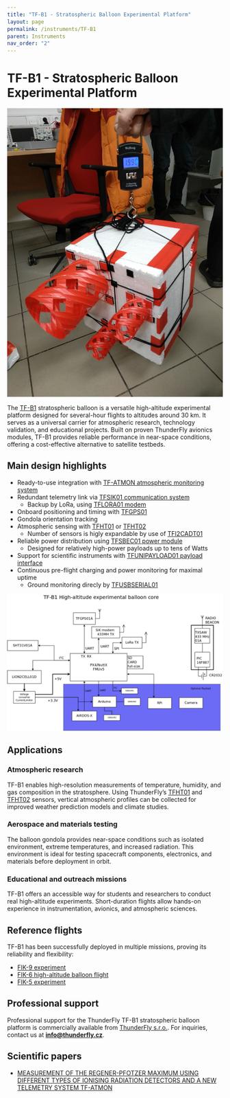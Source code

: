 ```yaml
---
title: "TF-B1 - Stratospheric Balloon Experimental Platform"
layout: page
permalink: /instruments/TF-B1
parent: Instruments
nav_order: "2"
---
```


# TF-B1 - Stratospheric Balloon Experimental Platform

![Example of experimental gondola](https://raw.githubusercontent.com/ODZ-UJF-AV-CR/FIK-6/refs/heads/FIK-6/doc/img/FIK-6_gondola_weight.jpg)

The [TF-B1](https://github.com/ThunderFly-aerospace/TF-B1) stratospheric balloon is a versatile high-altitude experimental platform designed for several-hour flights to altitudes around 30 km. It serves as a universal carrier for atmospheric research, technology validation, and educational projects. Built on proven ThunderFly avionics modules, TF-B1 provides reliable performance in near-space conditions, offering a cost-effective alternative to satellite testbeds.

## Main design highlights

* Ready-to-use integration with [TF-ATMON atmospheric monitoring system](/instruments/TF-ATMON)
* Redundant telemetry link via [TFSIK01 communication system](/avionics/TFSIK01)
  * Backup by LoRa, using [TFLORA01 modem](/avionics/TFLORA01)
* Onboard positioning and timing with [TFGPS01](/avionics/TFGPS01)
* Gondola orientation tracking
* Atmospheric sensing with [TFHT01](/avionics/TFHT01) or [TFHT02](/avionics/TFHT02)
  * Number of sensors is higly expandable by use of [TFI2CADT01](/avionics/TFI2CADT01)
* Reliable power distribution using [TFSBEC01 power module](/avionics/TFSBEC01)
  * Designed for relatively high-power payloads up to tens of Watts
* Support for scientific instruments with [TFUNIPAYLOAD01 payload interface](/avionics/TFUNIPAYLOAD01)
* Continuous pre-flight charging and power monitoring for maximal uptime
  * Ground monitoring direcly by [TFUSBSERIAL01](/avionics/TFUSBSERIAL01)


![Block diagram](block_schematics.png)

## Applications

### Atmospheric research

TF-B1 enables high-resolution measurements of temperature, humidity, and gas composition in the stratosphere. Using ThunderFly’s [TFHT01](/avionics/TFHT01) and [TFHT02](/avionics/TFHT02) sensors, vertical atmospheric profiles can be collected for improved weather prediction models and climate studies.

### Aerospace and materials testing

The balloon gondola provides near-space conditions such as isolated environment, extreme temperatures, and increased radiation. This environment is ideal for testing spacecraft components, electronics, and materials before deployment in orbit.

### Educational and outreach missions

TF-B1 offers an accessible way for students and researchers to conduct real high-altitude experiments. Short-duration flights allow hands-on experience in instrumentation, avionics, and atmospheric sciences.

## Reference flights

TF-B1 has been successfully deployed in multiple missions, proving its reliability and flexibility:

* [FIK-9 experiment](https://github.com/ODZ-UJF-AV-CR/FIK-9)
* [FIK-6 high-altitude balloon flight](https://github.com/ODZ-UJF-AV-CR/FIK-6)
* [FIK-5 experiment](https://github.com/ODZ-UJF-AV-CR/FIK-5)

## Professional support

Professional support for the ThunderFly TF-B1 stratospheric balloon platform is commercially available from [ThunderFly s.r.o.](https://www.thunderfly.cz/). For inquiries, contact us at **[info@thunderfly.cz](mailto:info@thunderfly.cz)**.


## Scientific papers

  * [MEASUREMENT OF THE REGENER-PFOTZER MAXIMUM USING DIFFERENT TYPES OF IONISING RADIATION DETECTORS AND A NEW TELEMETRY SYSTEM TF-ATMON ](https://pubmed.ncbi.nlm.nih.gov/36005953/)

